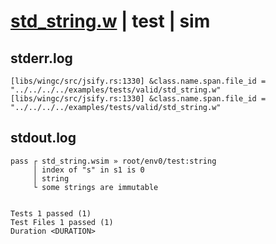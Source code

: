 # [std_string.w](../../../../../examples/tests/valid/std_string.w) | test | sim

## stderr.log
```log
[libs/wingc/src/jsify.rs:1330] &class.name.span.file_id = "../../../../examples/tests/valid/std_string.w"
[libs/wingc/src/jsify.rs:1330] &class.name.span.file_id = "../../../../examples/tests/valid/std_string.w"
```

## stdout.log
```log
pass ┌ std_string.wsim » root/env0/test:string
     │ index of "s" in s1 is 0
     │ string
     └ some strings are immutable
 
 
Tests 1 passed (1)
Test Files 1 passed (1)
Duration <DURATION>
```

